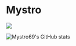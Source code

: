 # Mystro

<a href="https://discord.gg/a51" rel="nofollow"><img src="https://img.shields.io/discord/806927365543690270?label=Discord&style=for-the-badge"  style="max-width:100%;"></a>

![Mystro69's GitHub stats](https://github-readme-stats.vercel.app/api?username=Mystro69&show_icons=true&theme=midnight-purple)
